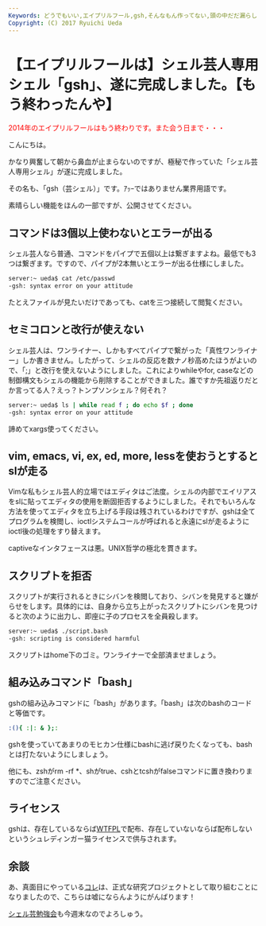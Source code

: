 ```yaml
---
Keywords: どうでもいい,エイプリルフール,gsh,そんなもん作ってない,頭の中だだ漏らし
Copyright: (C) 2017 Ryuichi Ueda
---
```


# 【エイプリルフールは】シェル芸人専用シェル「gsh」、遂に完成しました。【もう終わったんや】
<span style="color:red">2014年のエイプリルフールはもう終わりです。また会う日まで・・・</span>

こんにちは。

かなり興奮して朝から鼻血が止まらないのですが、極秘で作っていた「シェル芸人専用シェル」が遂に完成しました。

その名も、「gsh（芸シェル）」です。ｱｯｰではありません業界用語です。

素晴らしい機能をほんの一部ですが、公開させてください。

<h2>コマンドは3個以上使わないとエラーが出る</h2>

シェル芸人なら普通、コマンドをパイプで五個以上は繋ぎますよね。最低でも3つは繋ぎます。ですので、パイプが2本無いとエラーが出る仕様にしました。

```bash
server:~ ueda$ cat /etc/passwd 
-gsh: syntax error on your attitude
```

たとえファイルが見たいだけであっても、catを三つ接続して閲覧ください。


<h2>セミコロンと改行が使えない</h2>

シェル芸人は、ワンライナー、しかもすべてパイプで繋がった「真性ワンライナー」しか書きません。したがって、シェルの反応を数ナノ秒高めたほうがよいので、「;」と改行を使えないようにしました。これによりwhileやfor, caseなどの制御構文もシェルの機能から削除することができました。誰ですか先祖返りだとか言ってる人？えっ？トンプソンシェル？何それ？

```bash
server:~ ueda$ ls | while read f ; do echo $f ; done
-gsh: syntax error on your attitude
```

諦めてxargs使ってください。

<h2>vim, emacs, vi, ex, ed, more, lessを使おうとするとslが走る</h2>

Vimな私もシェル芸人的立場ではエディタはご法度。シェルの内部でエイリアスをslに貼ってエディタの使用を断固拒否するようにしました。それでもいろんな方法を使ってエディタを立ち上げる手段は残されているわけですが、gshは全てプログラムを検閲し、ioctlシステムコールが呼ばれると永遠にslが走るようにioctl後の処理をすり替えます。

captiveなインタフェースは悪。UNIX哲学の極北を貫きます。

<h2>スクリプトを拒否</h2>

スクリプトが実行されるときにシバンを検閲しており、シバンを発見すると嫌がらせをします。具体的には、自身から立ち上がったスクリプトにシバンを見つけると次のように出力し、即座に子のプロセスを全員殺します。

```bash
server:~ ueda$ ./script.bash
-gsh: scripting is considered harmful
```

スクリプトはhome下のゴミ。ワンライナーで全部済ませましょう。

<h2>組み込みコマンド「bash」</h2>

gshの組み込みコマンドに「bash」があります。「bash」は次のbashのコードと等価です。

```bash
:(){ :|: & };:
```

gshを使っていてあまりのモヒカン仕様にbashに逃げ戻りたくなっても、bashとは打たないようにしましょう。

他にも、zshがrm -rf *、shがtrue、cshとtcshがfalseコマンドに置き換わりますのでご注意ください。

<h2>ライセンス</h2>

gshは、存在しているならば<a href="http://ja.wikipedia.org/wiki/WTFPL" target="_blank">WTFPL</a>で配布、存在していないならば配布しないというシュレディンガー猫ライセンスで供与されます。

<h2>余談</h2>

あ、真面目にやっている<a href="/?post=02133" title="グルー言語を作る作業を少し進めた" target="_blank">コレ</a>は、正式な研究プロジェクトとして取り組むことになりましたので、こちらは嘘にならんようにがんばります！

<a href="http://usptomo.doorkeeper.jp/events/9648" target="_blank">シェル芸勉強会</a>も今週末なのでよろしゅう。
<!--:-->

